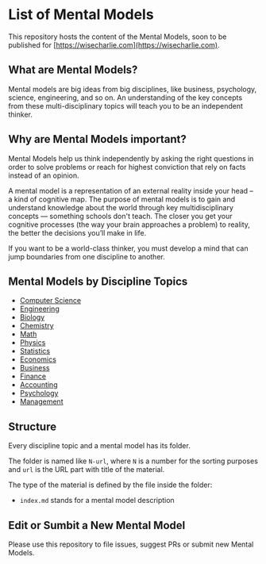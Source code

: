 # List of Mental Models

This repository hosts the content of the Mental Models, soon to be published for [https://wisecharlie.com](https://wisecharlie.com).

## What are Mental Models?

Mental models are big ideas from big disciplines, like business, psychology, science, engineering, and so on. An understanding of the key concepts from these multi-disciplinary topics will teach you to be an independent thinker.

## Why are Mental Models important?

Mental Models help us think independently by asking the right questions in order to solve problems or reach for highest conviction that rely on facts instead of an opinion. 

A mental model is a representation of an external reality inside your head – a kind of cognitive map. The purpose of mental models is to gain and understand knowledge about the world through key multidisciplinary concepts — something schools don't teach. The closer you get your cognitive processes (the way your brain approaches a problem) to reality, the better the decisions you’ll make in life.

If you want to be a world-class thinker, you must develop a mind that can jump boundaries from one discipline to another. 

## Mental Models by Discipline Topics

- [Computer Science](https://github.com/WiseCharlie/mental-models/tree/master/computer-science)
- [Engineering](https://github.com/WiseCharlie/mental-models/tree/master/engineering)
- [Biology](https://github.com/WiseCharlie/mental-models/tree/master/biology)
- [Chemistry](https://github.com/WiseCharlie/mental-models/tree/master/chemistry)
- [Math](https://github.com/WiseCharlie/mental-models/tree/master/math)
- [Physics](https://github.com/WiseCharlie/mental-models/tree/master/physics)
- [Statistics](https://github.com/WiseCharlie/mental-models/tree/master/statistics)
- [Economics](https://github.com/WiseCharlie/mental-models/tree/master/economics)
- [Business](https://github.com/WiseCharlie/mental-models/tree/master/business)
- [Finance](https://github.com/WiseCharlie/mental-models/tree/master/finance)
- [Accounting](https://github.com/WiseCharlie/mental-models/tree/master/accounting)
- [Psychology](https://github.com/WiseCharlie/mental-models/tree/master/psychology)
- [Management](https://github.com/WiseCharlie/mental-models/tree/master/management)

## Structure

Every discipline topic and a mental model has its folder.

The folder is named like `N-url`, where `N` is a number for the sorting purposes and `url` is the URL part with title of the material.

The type of the material is defined by the file inside the folder:

  - `index.md` stands for a mental model description

## Edit or Sumbit a New Mental Model

Please use this repository to file issues, suggest PRs or submit new Mental Models.